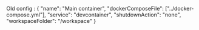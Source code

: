 Old config :
{
"name": "Main container",
"dockerComposeFile": ["../docker-compose.yml"],
"service": "devcontainer",
"shutdownAction": "none",
"workspaceFolder": "/workspace"
}
